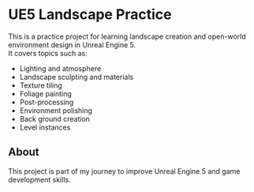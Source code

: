 # UE5 Landscape Practice

This is a practice project for learning landscape creation and open-world environment design in Unreal Engine 5.  
It covers topics such as:  
- Lighting and atmosphere  
- Landscape sculpting and materials  
- Texture tiling  
- Foliage painting  
- Post-processing  
- Environment polishing 
- Back ground creation
- Level instances

## About
This project is part of my journey to improve Unreal Engine 5 and game development skills.  
